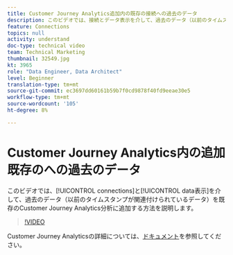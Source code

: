 ```yaml
---
title: Customer Journey Analytics追加内の既存の接続への過去のデータ
description: このビデオでは、接続とデータ表示を介して、過去のデータ（以前のタイムスタンプが関連付けられているデータ）を既存のAdobeCustomer Journey Analytics分析に追加する方法について説明します。
feature: Connections
topics: null
activity: understand
doc-type: technical video
team: Technical Marketing
thumbnail: 32549.jpg
kt: 3965
role: "Data Engineer, Data Architect"
level: Beginner
translation-type: tm+mt
source-git-commit: ec3697dd60161b59b7f0cd9878f40fd9eeae30e5
workflow-type: tm+mt
source-wordcount: '105'
ht-degree: 8%

---
```



# Customer Journey Analytics内の追加既存のへの過去のデータ

このビデオでは、[!UICONTROL connections]と[!UICONTROL data表示]を介して、過去のデータ（以前のタイムスタンプが関連付けられているデータ）を既存のCustomer Journey Analytics分析に追加する方法を説明します。

>[!VIDEO](https://video.tv.adobe.com/v/32549/?quality=12)

Customer Journey Analyticsの詳細については、[ドキュメント](https://docs.adobe.com/content/help/ja-JP/analytics-platform/using/cja-landing.html)を参照してください。
